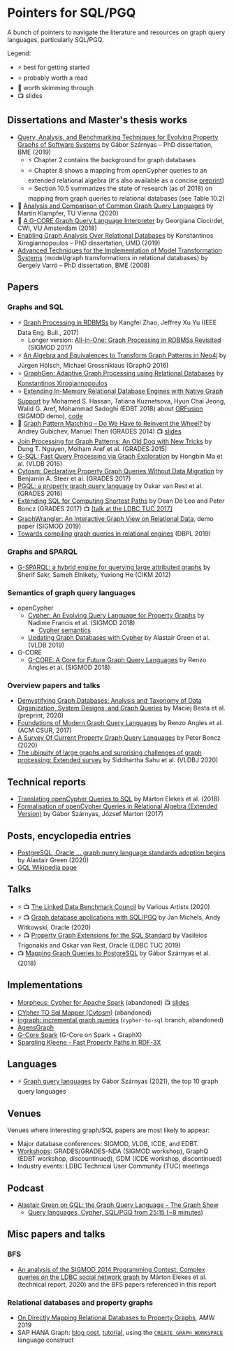 # Pointers for SQL/PGQ

A bunch of pointers to navigate the literature and resources on graph query languages, particularly SQL/PGQ.

Legend:

* :zap: best for getting started
* :star: probably worth a read
* :dizzy: worth skimming through
* :tv: slides

## Dissertations and Master's thesis works

* [Query, Analysis, and Benchmarking Techniques for Evolving Property Graphs of Software Systems](https://szarnyasg.github.io/phd/szarnyasg-phd-dissertation.pdf) by Gábor Szárnyas – PhD dissertation, BME (2019)
  * :zap: Chapter 2 contains the background for graph databases
  * :star: Chapter 8 shows a mapping from openCypher queries to an extended relational algebra (it's also available as a concise [preprint](https://arxiv.org/pdf/1806.07344.pdf))
  * :star: Section 10.5 summarizes the state of research (as of 2018) on mapping from graph queries to relational databases (see Table 10.2) 
* :dizzy: [Analysis and Comparison of Common Graph Query Languages](https://repositum.tuwien.at/bitstream/20.500.12708/16615/2/Analysis%20and%20Comparison%20of%20Common%20Graph%20Query%20Languages.pdf) by Martin Klampfer, TU Vienna (2020)
* :dizzy: [A G-CORE Graph Query Language Interpreter](https://homepages.cwi.nl/~boncz/msc/2018-GeorgianaCiocirdel.pdf) by Georgiana Ciocirdel, CWI, VU Amsterdam (2018)
* [Enabling Graph Analysis Over Relational Databases](https://drum.lib.umd.edu/handle/1903/26047) by Konstantinos Xirogiannopoulos – PhD dissertation, UMD (2019)
* [Advanced Techniques for the Implementation of Model Transformation Systems](https://repozitorium.omikk.bme.hu/handle/10890/754?locale-attribute=en) (model/graph transformations in relational databases) by Gergely Varró – PhD dissertation, BME (2008)

## Papers

### Graphs and SQL

* :zap: [Graph Processing in RDBMSs](http://sites.computer.org/debull/A17sept/p6.pdf) by Kangfei Zhao, Jeffrey Xu Yu (IEEE Data Eng. Bull., 2017)
  * Longer version: [All-in-One: Graph Processing in RDBMSs Revisited](https://dl.acm.org/doi/10.1145/3035918.3035943) (SIGMOD 2017)
* :zap: [An Algebra and Equivalences to Transform Graph Patterns in Neo4j](http://ceur-ws.org/Vol-1558/paper24.pdf) by Jürgen Hölsch, Michael Grossniklaus (GraphQ 2016)
* :star: [GraphGen: Adaptive Graph Processing using Relational Databases](https://event.cwi.nl/grades/2017/09-Xirogiannopoulos.pdf) by [Konstantinos Xirogiannopoulos](http://www.cs.umd.edu/~kostasx/)
* :star: [Extending In-Memory Relational Database Engines with Native Graph Support](https://openproceedings.org/2018/conf/edbt/paper-17.pdf) by Mohamed S. Hassan, Tatiana Kuznetsova, Hyun Chai Jeong, Walid G. Aref, Mohammad Sadoghi (EDBT 2018) about [GRFusion](https://dl.acm.org/doi/10.1145/3183713.3193541) (SIGMOD demo), [code](https://github.com/purduedb/GRFusion)
* :dizzy: [Graph Pattern Matching – Do We Have to Reinvent the Wheel?](https://event.cwi.nl/grades2014/08-gubichev.pdf) by Andrey Gubichev, Manuel Then (GRADES 2014) :tv: [slides](https://event.cwi.nl/grades2014/08-gubichev-slides.pdf)
* [Join Processing for Graph Patterns: An Old Dog with New Tricks](https://arxiv.org/pdf/1503.04169.pdf) by Dung T. Nguyen, Molham Aref et al. (GRADES 2015)
* [G-SQL: Fast Query Processing via Graph Exploration](http://www.vldb.org/pvldb/vol9/p900-ma.pdf) by Hongbin Ma et al. (VLDB 2016)
* [Cytosm: Declarative Property Graph Queries Without Data Migration](https://event.cwi.nl/grades/2017/04-Steer.pdf) by Benjamin A. Steer et al. (GRADES 2017)
* [PGQL: a property graph query language](https://event.cwi.nl/grades/2016/07-VanRest.pdf) by Oskar van Rest et al. (GRADES 2016)
* [Extending SQL for Computing Shortest Paths](https://ir.cwi.nl/pub/27563/27563.pdf) by Dean De Leo and Peter Boncz (GRADES 2017) :tv: [[talk at the LDBC TUC 2017]](http://wiki.ldbcouncil.org/pages/viewpage.action?pageId=59277315&preview=/59277315/75628546/de%20Leo%20presentation%202017-02-09__pdf.pdf)
* [GraphWrangler: An Interactive Graph View on Relational Data](https://cs.uwaterloo.ca/~ssalihog/papers/anzum-graphwrangler.pdf), demo paper (SIGMOD 2019)
* [Towards compiling graph queries in relational engines](https://dl.acm.org/doi/pdf/10.1145/3315507.3330200) (DBPL 2019)

### Graphs and SPARQL

* [G-SPARQL: a hybrid engine for querying large attributed graphs](https://dl.acm.org/doi/10.1145/2396761.2396806) by Sherif Sakr, Sameh Elnikety, Yuxiong He (CIKM 2012)

### Semantics of graph query languages

* openCypher
  * [Cypher: An Evolving Query Language for Property Graphs](http://homepages.inf.ed.ac.uk/libkin/papers/sigmod18.pdf) by Nadime Francis et al. (SIGMOD 2018)
    * [Cypher semantics](https://arxiv.org/pdf/1802.09984.pdf)
  * [Updating Graph Databases with Cypher](http://www.vldb.org/pvldb/vol12/p2242-green.pdf) by Alastair Green et al. (VLDB 2019)
* G-CORE
  * [G-CORE: A Core for Future Graph Query Languages](https://arxiv.org/pdf/1712.01550.pdf) by Renzo Angles et al. (SIGMOD 2018)

### Overview papers and talks

* [Demystifying Graph Databases: Analysis and Taxonomy of Data Organization, System Designs, and Graph Queries](https://arxiv.org/pdf/1910.09017.pdf) by Maciej Besta et al. (preprint, 2020)
* [Foundations of Modern Graph Query Languages](https://dblp.org/rec/journals/csur/AnglesABHRV17.html?view=bibtex) by Renzo Angles et al. (ACM CSUR, 2017)
* [A Survey Of Current Property Graph Query Languages](https://homepages.cwi.nl/~boncz/job/gql-survey.pdf) by Peter Boncz (2020)
* [The ubiquity of large graphs and surprising challenges of graph processing: Extended survey](https://link.springer.com/article/10.1007/s00778-019-00548-x) by Siddhartha Sahu et al. (VLDBJ 2020)

## Technical reports

* [Translating openCypher Queries to SQL](https://www.db.bme.hu/sql-for-graphs/c2s.pdf) by Márton Elekes et al. (2018)
* [Formalisation of openCypher Queries in Relational Algebra (Extended Version)](https://repozitorium.omikk.bme.hu/handle/10890/5395) by Gábor Szárnyas, József Marton (2017)

## Posts, encyclopedia entries

* [PostgreSQL, Oracle ... graph query language standards adoption begins](https://www.linkedin.com/pulse/postgresql-oracle-graph-query-language-standards-adoption-green/) by Alastair Green (2020)
* [GQL Wikipedia page](https://en.wikipedia.org/wiki/GQL_Graph_Query_Language)
## Talks

* :zap: :tv: [The Linked Data Benchmark Council](https://docs.google.com/presentation/d/1oXKh94R4myUV5RvgeXn7OzhbveAn9Dg1Q4LlOkFrSko/) by Various Artists (2020)
* :zap: :tv: [Graph database applications with SQL/PGQ](https://download.oracle.com/otndocs/products/spatial/pdf/AnD2020/AD_Develop_Graph_Apps_SQL_PGQ.pdf) by Jan Michels, Andy Witkowski, Oracle (2020)
* :zap: :tv: [Property Graph Extensions for the SQL Standard](http://wiki.ldbcouncil.org/pages/viewpage.action?pageId=106233859&preview=/106233859/111706119/ldbc_tuc_2019_sql-pgq.pdf) by Vasileios Trigonakis and Oskar van Rest, Oracle (LDBC TUC 2019)
* :tv: [Mapping Graph Queries to PostgreSQL](https://www.slideshare.net/szarnyasg/mapping-graph-queries-to-postgresql) by Gábor Szárnyas et al. (2018)

## Implementations

* [Morpheus: Cypher for Apache Spark](https://github.com/opencypher/morpheus) (abandoned) :tv: [slides](https://www.slideshare.net/databricks/neo4j-morpheus-interweaving-documents-tables-and-and-graph-data-in-spark-with-alastair-green-and-mats-rydberg)
* [CYpher TO Sql Mapper (Cytosm)](https://github.com/cytosm/cytosm) (abandoned)
* [ingraph: incremental graph queries](http://github.com/ftsrg/ingraph) (`cypher-to-sql` branch, abandoned)
* [AgensGraph](https://github.com/bitnine-oss/agensgraph)
* [G-Core Spark](https://github.com/ldbc/gcore-spark) (G-Core on Spark + GraphX)
* [Sparqling Kleene - Fast Property Paths in RDF-3X](https://event.cwi.nl/grades2013/14-gubichev.pdf)

## Languages

* :zap: [Graph query languages](https://szarnyasg.github.io/posts/graph-query-languages/) by Gábor Szárnyas (2021), the top 10 graph query languages

## Venues

Venues where interesting graph/SQL papers are most likely to appear:
* Major database conferences: SIGMOD, VLDB, ICDE, and EDBT.
* [Workshops](https://www.google.com/maps/d/viewer?mid=19_fi4fV-3-PZkNWCCcmhU86ct2EZXbgo&ll=3.021282693104767%2C0&z=2): GRADES/GRADES-NDA (SIGMOD workshop), GraphQ (EDBT workshop, discountinued), GDM (ICDE workshop, discontinued)
* Industry events: LDBC Technical User Community (TUC) meetings

## Podcast

* [Alastair Green on GQL: the Graph Query Language – The Graph Show](https://www.youtube.com/watch?v=2sLTQQel4NM)
  * [Query languages, Cypher, SQL/PGQ from 25:15 (~8 minutes)](https://youtu.be/2sLTQQel4NM?t=1515)

## Misc papers and talks

### BFS

* [An analysis of the SIGMOD 2014 Programming Contest: Complex queries on the LDBC social network graph](https://arxiv.org/pdf/2010.12243.pdf) by Márton Elekes et al. (technical report, 2020) and the BFS papers referenced in this report

### Relational databases and property graphs

* [On Directly Mapping Relational Databases to Property Graphs](http://ceur-ws.org/Vol-2369/short06.pdf), AMW 2019
* SAP HANA Graph: [blog post](https://blogs.sap.com/2020/04/27/create-graphs-on-sap-hana-cloud/), [tutorial](https://developers.sap.com/tutorials/hana-graph-overview-setup.html), using the [`CREATE GRAPH WORKSPACE`](https://help.sap.com/viewer/4fe29514fd584807ac9f2a04f6754767/2.0.03/en-US/e6e1c7e2b9064b05b26572808f941ec4.html) language construct
